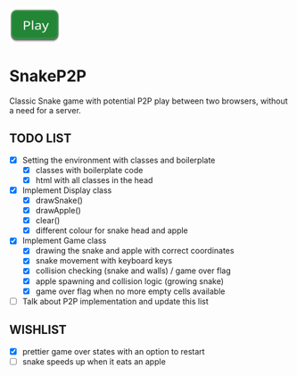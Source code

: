 <a href="https://mochavbunny.github.io/SnakeP2P/">
  <img src="./play-button.svg" height="64" alt="Play button">
</a>

# SnakeP2P

Classic Snake game with potential P2P play between two browsers, without a need for a server.

## TODO LIST

- [X] Setting the environment with classes and boilerplate
  - [X] classes with boilerplate code
  - [X] html with all classes in the head

- [x] Implement Display class
  - [x] drawSnake() 
  - [x] drawApple()
  - [x] clear()
  - [x] different colour for snake head and apple

- [x] Implement Game class
  - [X] drawing the snake and apple with correct coordinates
  - [X] snake movement with keyboard keys
  - [X] collision checking (snake and walls) / game over flag
  - [X] apple spawning and collision logic (growing snake) 
  - [X] game over flag when no more empty cells available

- [ ] Talk about P2P implementation and update this list

## WISHLIST
- [x] prettier game over states with an option to restart
- [ ] snake speeds up when it eats an apple
